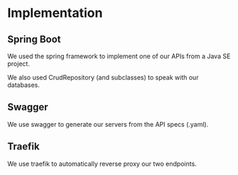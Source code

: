# Implementation

## Spring Boot

We used the spring framework to implement one of our APIs from a Java SE project.

We also used CrudRepository (and subclasses) to speak with our databases.

## Swagger

We use swagger to generate our servers from the API specs (.yaml).

## Traefik

We use traefik to automatically reverse proxy our two endpoints.
